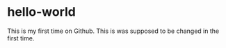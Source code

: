 # hello-world
This is my first time on Github.
This is was supposed to be changed in the first time. 
